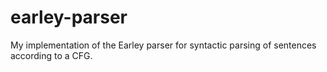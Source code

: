 # earley-parser
My implementation of the Earley parser for syntactic parsing of sentences according to a CFG.
